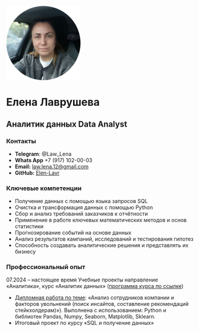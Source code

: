 ![](Law_Lena.png)
# Елена Лаврушева
## Аналитик данных Data Analyst 

### Контакты
* **Telegram**: @Law_Lena
* **Whats App** +7 (917) 102-00-03
* **Email:** law.lena.12@gmail.com
* **GitHub:** [Elen-Lavr](https://github.com/Elen-Lavr)

### Ключевые компетенции
* Получение данных с помощью языка запросов SQL
* Очистка и трансформация данных с помощью Python
* Сбор и анализ требований заказчиков к отчётности
* Применение в работе ключевых математических методов и основ статистики
* Прогнозирование событий на основе данных
* Анализ результатов кампаний, исследований и тестирования гипотез
* Способность создавать аналитические решения и представлять их бизнесу

### Профессиональный опыт
07.2024 – настоящее время Учебные проекты направление «Аналитика», курс «Аналитик данных» ([программа курса по ссылке](https://netology.ru/programs/data-analyst#/))
* [Дипломная работа по теме](): «Анализ сотрудников компании и факторов увольнений (поиск инсайтов, составление рекомендаций стейкхолдерам)»).
Выполнена с использованием: Python и библиотек Pandas, Numpy, Seaborn, Matplotlib, Sklearn.
* Итоговый проект по курсу «SQL и получение данных»
